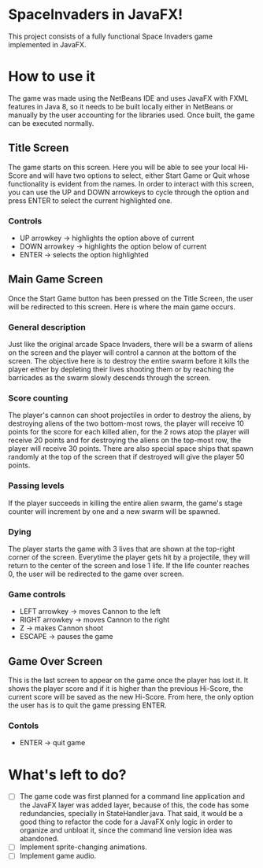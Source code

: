 # SpaceInvaders in JavaFX!

This project consists of a fully functional Space Invaders game implemented in JavaFX.

# How to use it

The game was made using the NetBeans IDE and uses JavaFX with FXML features in Java 8, so it needs to be built locally either in NetBeans or manually by the user accounting for the libraries used.
Once built, the game can be executed normally.

## Title Screen
The game starts on this screen. Here you will be able to see your local Hi-Score and will have two options to select, either Start Game or Quit whose functionality is evident from the names. 
In order to interact with this screen, you can use the UP and DOWN arrowkeys to cycle through the option and press ENTER to select the current highlighted one.

### Controls
- UP arrowkey -> highlights the option above of current
- DOWN arrowkey -> highlights the option below of current
- ENTER -> selects the option highlighted

## Main Game Screen
Once the Start Game button has been pressed on the Title Screen, the user will be redirected to this screen. Here is where the main game occurs.

### General description
Just like the original arcade Space Invaders, there will be a swarm of aliens on the screen and the player will control a cannon at the bottom of the screen. The objective here is to destroy the entire swarm before it kills the player either by depleting their lives shooting them or by reaching the barricades as the swarm slowly descends through the screen.

### Score counting
The player's cannon can shoot projectiles in order to destroy the aliens, by destroying aliens of the two bottom-most rows, the player will receive 10 points for the score for each killed alien, for the 2 rows atop the player will receive 20 points and for destroying the aliens on the top-most row, the player will receive 30 points.
There are also special space ships that spawn randomly at the top of the screen that if destroyed will give the player 50 points. 

### Passing levels
If the player succeeds in killing the entire alien swarm, the game's stage counter will increment by one and a new swarm will be spawned.

### Dying
The player starts the game with 3 lives that are shown at the top-right corner of the screen. Everytime the player gets hit by a projectile, they will return to the center of the screen and lose 1 life. If the life counter reaches 0, the user will be redirected to the game over screen.

### Game controls
- LEFT arrowkey -> moves Cannon to the left
- RIGHT arrowkey -> moves Cannon to the right
- Z -> makes Cannon shoot
- ESCAPE -> pauses the game

## Game Over Screen
This is the last screen to appear on the game once the player has lost it. It shows the player score and if it is higher than the previous Hi-Score, the current score will be saved as the new Hi-Score. From here, the only option the user has is to quit the game pressing ENTER.

### Contols
- ENTER -> quit game

# What's left to do?
- [ ] The game code was first planned for a command line application and the JavaFX layer was added layer, because of this, the code has some redundancies, specially in StateHandler.java. That said, it would be a good thing to refactor the code for a JavaFX only logic in order to organize and unbloat it, since the command line version idea was abandoned.
- [ ] Implement sprite-changing animations.
- [ ] Implement game audio.
